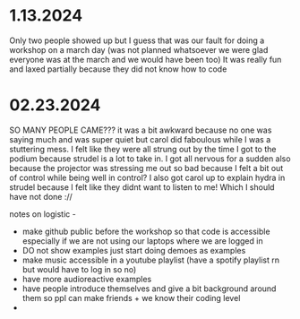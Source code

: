 # 1.13.2024

Only two people showed up but I guess that was our fault for doing a workshop on a march day (was not planned whatsoever we were glad everyone was at the march and we would have been too)
It was really fun and laxed partially because they did not know how to code 


# 02.23.2024

SO MANY PEOPLE CAME??? it was a bit awkward because no one was saying much and was super quiet but carol did faboulous while I was a stuttering mess. I felt like they were all strung out by the time 
I got to the podium because strudel is a lot to take in. I got all nervous for a sudden also because the projector was stressing me out so bad because I felt a bit out of control while being well in control? 
I also got carol up to explain hydra in strudel because I felt like they didnt want to listen to me! Which I should have not done ://

notes on logistic - 
  - make github public before the workshop so that code is accessible especially if we are not using our laptops where we are logged in
  - DO not show examples just start doing demoes as examples
  - make music accessible in a youtube playlist (have a spotify playlist rn but would have to log in so no)
  - have more audioreactive examples
  - have people introduce themselves and give a bit background around them so ppl can make friends + we know their coding level
  - 

